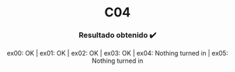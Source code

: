 <p align="center">
   <h1 align="center">C04</h1>
</p>

<p align="center">
  <h3 align="center">Resultado obtenido ✔️​</h3>
  <p align="center">ex00: OK | ex01: OK | ex02: OK | ex03: OK | ex04: Nothing turned in | ex05: Nothing turned in</p>
</p>
